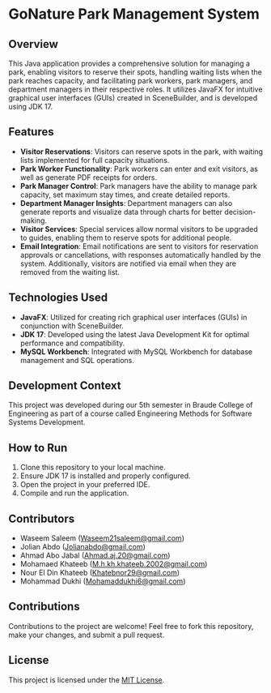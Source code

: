 # GoNature Park Management System

## Overview
This Java application provides a comprehensive solution for managing a park, enabling visitors to reserve their spots, handling waiting lists when the park reaches capacity, and facilitating park workers, park managers, and department managers in their respective roles. It utilizes JavaFX for intuitive graphical user interfaces (GUIs) created in SceneBuilder, and is developed using JDK 17.

## Features
- **Visitor Reservations**: Visitors can reserve spots in the park, with waiting lists implemented for full capacity situations.
- **Park Worker Functionality**: Park workers can enter and exit visitors, as well as generate PDF receipts for orders.
- **Park Manager Control**: Park managers have the ability to manage park capacity, set maximum stay times, and create detailed reports.
- **Department Manager Insights**: Department managers can also generate reports and visualize data through charts for better decision-making.
- **Visitor Services**: Special services allow normal visitors to be upgraded to guides, enabling them to reserve spots for additional people.
- **Email Integration**: Email notifications are sent to visitors for reservation approvals or cancellations, with responses automatically handled by the system. Additionally, visitors are notified via email when they are removed from the waiting list.

## Technologies Used
- **JavaFX**: Utilized for creating rich graphical user interfaces (GUIs) in conjunction with SceneBuilder.
- **JDK 17**: Developed using the latest Java Development Kit for optimal performance and compatibility.
- **MySQL Workbench**: Integrated with MySQL Workbench for database management and SQL operations.

## Development Context
This project was developed during our 5th semester in Braude College of Engineering as part of a course called Engineering Methods for Software Systems Development.

## How to Run
1. Clone this repository to your local machine.
2. Ensure JDK 17 is installed and properly configured.
3. Open the project in your preferred IDE.
4. Compile and run the application.

## Contributors
- Waseem Saleem ([Waseem21saleem@gmail.com](mailto:Waseem21saleem@gmail.com))
- Jolian Abdo ([Jolianabdo@gmail.com](mailto:Jolianabdo@gmail.com))
- Ahmad Abo Jabal ([Ahmad.aj.20@gmail.com](mailto:Ahmad.aj.20@gmail.com))
- Mohamaed Khateeb ([M.h.kh.khateeb.2002@gmail.com](M.h.kh.khateeb.2002@gmail.com))
- Nour El Din Khateeb ([Khatebnor29@gmail.com](mailto:Khatebnor29@gmail.com))
- Mohammad Dukhi ([Mohamaddukhi6@gmail.com](mailto:Mohamaddukhi6@gmail.com))

## Contributions
Contributions to the project are welcome! Feel free to fork this repository, make your changes, and submit a pull request.

## License
This project is licensed under the [MIT License](LICENSE).
